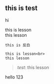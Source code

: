 ## this is test
hi<br>

this is lesson<br>
this lesson

``this is 反白``

```
this is lesson<br>
this lesson
```

>_test_:
this lesson

hello
123

